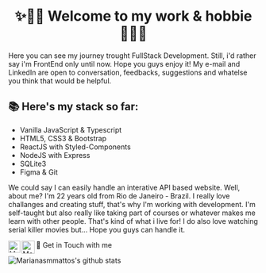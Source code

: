 # <center> ✨👋🏻 Welcome to my work & hobbie 👋🏻✨ </center>
Here you can see my journey trought FullStack Development. Still, i'd rather say i'm FrontEnd only until now. Hope you guys enjoy it! My e-mail and LinkedIn are open to conversation, feedbacks, suggestions and whatelse you think that would be helpful.

## 📚 Here's my stack so far:
<ul>
  <li> Vanilla JavaScript & Typescript</li>
  <li> HTML5, CSS3 & Bootstrap</li>
  <li> ReactJS with Styled-Components</li>
  <li> NodeJS with Express</li>
  <li> SQLite3</li>
  <li> Figma & Git</li>
</ul>

We could say I can easily handle an interative API based website. Well, about me? I'm 22 years old from Rio de Janeiro - Brazil. I really love challanges and creating stuff, that's why I'm working with development. I'm self-taught but also really like taking part of courses or whatever makes me learn with other people. That's kind of what i live for! I do also love watching serial killer movies but... Hope you guys can handle it.

👯 Get in Touch with me <a href="https://in.linkedin.com/in/marianasmmattos">
  <img align="left" alt="Mariana Mattos - Linkedin" width="24px" src="https://github.com/TheDudeThatCode/TheDudeThatCode/blob/master/Assets/Linkedin.svg" />
</a><a href="mailto:marianasmmattos@gmail.com">
  <img align="left" alt="Mariana Mattos - Gmail" width="26px" src="https://github.com/TheDudeThatCode/TheDudeThatCode/blob/master/Assets/Gmail.svg" />
</a>


![Marianasmmattos's github stats](https://github-readme-stats.vercel.app/api?username=marianasmmattos&show_icons=true&theme=radical)
